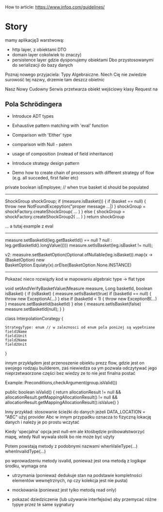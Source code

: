 How to article: https://www.infoq.com/guidelines/

# Story

mamy aplikację3 warstwową: 
- http layer, z obiektami DTO
- domain layer cokolwiek to znaczy)
- persistence layer gdzie dysponujemy obiektami Dbo przystosowanymi do serializacji do bazy danych

Poznaj nowego przyjaciela: Typy Algebraiczne. Niech Cię nie zwiedzie surowość tej nazwy, drzemie tam deszcz obietnic

Nasz Nowy Cudowny Serwis przetwarza obiekt wejściowy klasy Request na 

## Pola Schrödingera


- Introduce ADT types
- Exhaustive pattern matching with 'eval' function
- Comparison with 'Either' type
- comparison with Null - patern 
- usage of composition (instead of field inheritance)

- Introduce strategy design pattern
- Demo how to create chain of processors with different strategy of flow (e.g. all succeded, first failer etc)


private boolean isEmployee; // when true basket id should be populated


----
ShockGroup shockGroup;
if (measure.isBasket()) {
    if (basket == null) {
        throw new NotFoundExcepytion("proper message ...|)
    }
    shockGroup = shockFactory.createShockGroup( ... )
} else {
    shockGroup = shockFactory.createShockGroup2( ... )
}
return shockGroup

... a tutaj example z eval


---

measure.setBasketId(leg.getBasketId() == null ? null : leg.getBasketId().longValue(()))
measure.setIsBasket(leg.isBasket != null);

v2:
measuire.setBasketOption(Optional.ofNullable(leg.isBasket)).map(x -> (BasketOption) new BasketOption.Equiaty(x).orElse(BasketOption.None.INSTANCE)

----

Pokazać nieco rozwiązły kod w mapowaniu algebraic type -> flat type


void setAndVerifyBasketValue(Measure measure, Long basketId, boolean isBasket) {
    if (isBasket) {
        measure.setIsBasket(true)
        if (basketId == null) {
            throw new ExceptionA(...)
        } else if (basketId < 1) {
            throw new ExceptionB(...)
        }
        measure.setBasketId(basketId)
    } else {
        measure.setIsBasket(false)
        measure.setBasketId(null);
    }
}



class InterpolationCorategy {

    StrategyType: enum // w zaleznosci od enum pola poniżej są wypełniane
    field1Name
    field1Unit
    field2Name
    field2Unit

}




innym przykłądem jest przenoszenie obiektu prezz flow, gdzie jest on swojego rodzaju builderem, zaś niewiedza oa ym pozwala odczytywać jego nieprzetwaorzone części bez wiedzy ze to nie jest finalna postać


Example:
Preconditions,checkArgument(group.isValid())



public boolean isValid() {
    return allocationResult != null && allocationResult.getMappingAllocationResult() != null && allocationResult.getMappingAllocationResult().isValue()
}


Inny przykład: stosowanie ścieżki do danych
jeżeli DATA_LOCATION = "ABC" użyj provider Abc
w innym przypadku oznacza to fizyczną lokację danych i należy je po prostu wczytać

Kiedy 'specjalna' opcja jest null-em ale ktośbędzie próbowałstworzyć mapę, wtedy Null wywala stolik bo nie może być użyty



Potem powstają metody z podobnymi nazwami
whenValieType(...)
whenInvalidType(...)


po wprowadzeniu metody isvalid, ponieważ jest ona metodą z logikąw środku, wymaga ona
- utrzymania (ponieważ dedukuje stan na podstawie kompletności elementów wewnętrznych, np czy kolekcja jest nie pusta)
- mockowania (ponieważ jest tylko metodą read only)


- pokazać dziedziczenie (lub używanie interfejsów) aby przemycać różne typye przez te same sygnatury